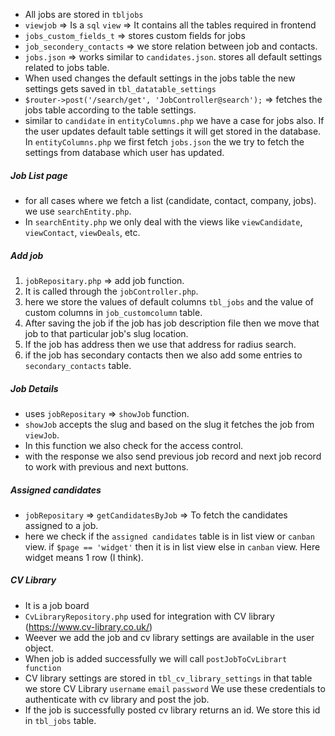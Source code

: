 - All jobs are stored in `tbljobs`
- `viewjob` => Is  a `sql` `view` => It contains all the tables required in frontend
- `jobs_custom_fields_t` => stores custom fields for jobs
- `job_secondery_contacts` => we store relation between job and contacts.
- `jobs.json` => works similar to `candidates.json`. stores all default settings related to jobs table. 
- When used changes the default settings in the jobs table the new settings gets saved in `tbl_datatable_settings` 
- `$router->post('/search/get', 'JobController@search');` => fetches the jobs table according to the table settings.
- similar to `candidate` in `entityColumns.php` we have a case for jobs also. If the user updates default table settings it will get stored in the database. In `entityColumns.php` we first fetch `jobs.json` the we try to fetch the settings from database which user has updated.
##### Job List page
- for all cases where we fetch a list (candidate, contact, company, jobs). we use `searchEntity.php`.
- In `searchEntity.php` we only deal with the views like `viewCandidate`, `viewContact`, `viewDeals`, etc.

##### Add job
1. `jobRepositary.php` => add job function.
2. It is called through the `jobController.php`.
3. here we store the values of default columns `tbl_jobs` and the value of custom columns in `job_customcolumn` table.
4. After saving the job if the job has job description file then we move that job to that particular job's slug location.
5. If the job has address then we use that address for radius search.
6. if the job has secondary contacts then we also add some entries to `secondary_contacts` table.
##### Job Details
- uses `jobRepositary` => `showJob` function.
- `showJob` accepts the slug and based on the slug it fetches the job from `viewJob`.
- In this function we also check for the access control. 
- with the response we also send previous job record and next job record to work with previous and next buttons.
##### Assigned candidates
- `jobRepositary` => `getCandidatesByJob` => To fetch the candidates assigned to a job.
- here we check if the `assigned candidates` table is in list view or `canban` view. if `$page == 'widget'` then it is in list view else in `canban` view. Here widget means 1 row (I think).

##### CV Library
- It is a job board
- `CvLibraryRepository.php` used for integration with CV library (https://www.cv-library.co.uk/)
- Weever we add the job and cv library settings are available in the user object.
- When job is added successfully we will call `postJobToCvLibrart function`
- CV library settings are stored in `tbl_cv_library_settings` in that table we store CV Library `username` `email` `password`  We use these credentials to authenticate with cv library and post the job. 
- If the job is successfully posted cv library returns an id. We store this id in `tbl_jobs` table.